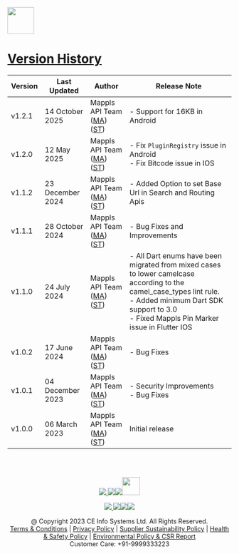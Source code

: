 [<img src="https://about.mappls.com/images/mappls-b-logo.svg" height="60"/> </p>](https://www.mapmyindia.com/api)


# [Version History](#Version-History)


| Version | Last Updated | Author |  Release Note|
| ---- | ---- | ---- | ---- |
| v1.2.1  | 14 October 2025  | Mappls API Team ([MA](https://github.com/mdakram)) ([ST](https://github.com/saksham66)) | - Support for 16KB in Android       |
| v1.2.0 | 12 May 2025 | Mappls API Team ([MA](https://github.com/mdakram)) ([ST](https://github.com/saksham66)) |   - Fix `PluginRegistry` issue in Android <br/> - Fix Bitcode issue in IOS |
| v1.1.2 | 23 December 2024 | Mappls API Team ([MA](https://github.com/mdakram)) ([ST](https://github.com/saksham66)) |   - Added Option to set Base Url in Search and Routing Apis |
| v1.1.1 | 28 October 2024 | Mappls API Team ([MA](https://github.com/mdakram)) ([ST](https://github.com/saksham66)) |   - Bug Fixes and Improvements |
| v1.1.0 | 24 July 2024 | Mappls API Team ([MA](https://github.com/mdakram)) ([ST](https://github.com/saksham66)) |   - All Dart enums have been migrated from mixed cases to lower camelcase according to the camel_case_types lint rule. <br/> - Added minimum Dart SDK support to 3.0 <br/> - Fixed Mappls Pin Marker issue in Flutter IOS |
| v1.0.2 | 17 June 2024 | Mappls API Team ([MA](https://github.com/mdakram)) ([ST](https://github.com/saksham66)) |   - Bug Fixes |
| v1.0.1 | 04 December 2023 | Mappls API Team ([MA](https://github.com/mdakram)) ([ST](https://github.com/saksham66)) |   - Security Improvements <br/> - Bug Fixes |
| v1.0.0 | 06 March 2023 | Mappls API Team ([MA](https://github.com/mdakram)) ([ST](https://github.com/saksham66)) |   Initial release  |

<br></br>

[<p align="center"> <img src="https://www.mapmyindia.com/api/img/icons/stack-overflow.png"/> ](https://stackoverflow.com/questions/tagged/mappls-api)[![](https://www.mapmyindia.com/api/img/icons/blog.png)](https://about.mappls.com/blog/)[![](https://www.mapmyindia.com/api/img/icons/gethub.png)](https://github.com/Mappls-api)[<img src="https://mmi-api-team.s3.ap-south-1.amazonaws.com/API-Team/npm-logo.one-third%5B1%5D.png" height="40"/> </p>](https://www.npmjs.com/org/mapmyindia)



[<p align="center"> <img src="https://www.mapmyindia.com/june-newsletter/icon4.png"/> ](https://www.facebook.com/Mapplsofficial)[![](https://www.mapmyindia.com/june-newsletter/icon2.png)](https://twitter.com/mappls)[![](https://www.mapmyindia.com/newsletter/2017/aug/llinkedin.png)](https://www.linkedin.com/company/mappls/)[![](https://www.mapmyindia.com/june-newsletter/icon3.png)](https://www.youtube.com/channel/UCAWvWsh-dZLLeUU7_J9HiOA)




<div align="center">@ Copyright 2023 CE Info Systems Ltd. All Rights Reserved.</div>

<div align="center"> <a href="https://about.mappls.com/api/terms-&-conditions">Terms & Conditions</a> | <a href="https://about.mappls.com/about/privacy-policy">Privacy Policy</a> | <a href="https://about.mappls.com/pdf/mapmyIndia-sustainability-policy-healt-labour-rules-supplir-sustainability.pdf">Supplier Sustainability Policy</a> | <a href="https://about.mappls.com/pdf/Health-Safety-Management.pdf">Health & Safety Policy</a> | <a href="https://about.mappls.com/pdf/Environment-Sustainability-Policy-CSR-Report.pdf">Environmental Policy & CSR Report</a>

<div align="center">Customer Care: +91-9999333223</div>